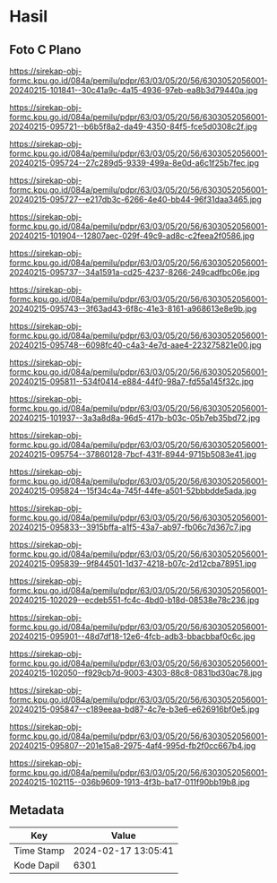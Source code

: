 # Hasil

## Foto C Plano

https://sirekap-obj-formc.kpu.go.id/084a/pemilu/pdpr/63/03/05/20/56/6303052056001-20240215-101841--30c41a9c-4a15-4936-97eb-ea8b3d79440a.jpg

https://sirekap-obj-formc.kpu.go.id/084a/pemilu/pdpr/63/03/05/20/56/6303052056001-20240215-095721--b6b5f8a2-da49-4350-84f5-fce5d0308c2f.jpg

https://sirekap-obj-formc.kpu.go.id/084a/pemilu/pdpr/63/03/05/20/56/6303052056001-20240215-095724--27c289d5-9339-499a-8e0d-a6c1f25b7fec.jpg

https://sirekap-obj-formc.kpu.go.id/084a/pemilu/pdpr/63/03/05/20/56/6303052056001-20240215-095727--e217db3c-6266-4e40-bb44-96f31daa3465.jpg

https://sirekap-obj-formc.kpu.go.id/084a/pemilu/pdpr/63/03/05/20/56/6303052056001-20240215-101904--12807aec-029f-49c9-ad8c-c2feea2f0586.jpg

https://sirekap-obj-formc.kpu.go.id/084a/pemilu/pdpr/63/03/05/20/56/6303052056001-20240215-095737--34a1591a-cd25-4237-8266-249cadfbc06e.jpg

https://sirekap-obj-formc.kpu.go.id/084a/pemilu/pdpr/63/03/05/20/56/6303052056001-20240215-095743--3f63ad43-6f8c-41e3-8161-a968613e8e9b.jpg

https://sirekap-obj-formc.kpu.go.id/084a/pemilu/pdpr/63/03/05/20/56/6303052056001-20240215-095748--6098fc40-c4a3-4e7d-aae4-223275821e00.jpg

https://sirekap-obj-formc.kpu.go.id/084a/pemilu/pdpr/63/03/05/20/56/6303052056001-20240215-095811--534f0414-e884-44f0-98a7-fd55a145f32c.jpg

https://sirekap-obj-formc.kpu.go.id/084a/pemilu/pdpr/63/03/05/20/56/6303052056001-20240215-101937--3a3a8d8a-96d5-417b-b03c-05b7eb35bd72.jpg

https://sirekap-obj-formc.kpu.go.id/084a/pemilu/pdpr/63/03/05/20/56/6303052056001-20240215-095754--37860128-7bcf-431f-8944-9715b5083e41.jpg

https://sirekap-obj-formc.kpu.go.id/084a/pemilu/pdpr/63/03/05/20/56/6303052056001-20240215-095824--15f34c4a-745f-44fe-a501-52bbbdde5ada.jpg

https://sirekap-obj-formc.kpu.go.id/084a/pemilu/pdpr/63/03/05/20/56/6303052056001-20240215-095833--3915bffa-a1f5-43a7-ab97-fb06c7d367c7.jpg

https://sirekap-obj-formc.kpu.go.id/084a/pemilu/pdpr/63/03/05/20/56/6303052056001-20240215-095839--9f844501-1d37-4218-b07c-2d12cba78951.jpg

https://sirekap-obj-formc.kpu.go.id/084a/pemilu/pdpr/63/03/05/20/56/6303052056001-20240215-102029--ecdeb551-fc4c-4bd0-b18d-08538e78c236.jpg

https://sirekap-obj-formc.kpu.go.id/084a/pemilu/pdpr/63/03/05/20/56/6303052056001-20240215-095901--48d7df18-12e6-4fcb-adb3-bbacbbaf0c6c.jpg

https://sirekap-obj-formc.kpu.go.id/084a/pemilu/pdpr/63/03/05/20/56/6303052056001-20240215-102050--f929cb7d-9003-4303-88c8-0831bd30ac78.jpg

https://sirekap-obj-formc.kpu.go.id/084a/pemilu/pdpr/63/03/05/20/56/6303052056001-20240215-095847--c189eeaa-bd87-4c7e-b3e6-e626916bf0e5.jpg

https://sirekap-obj-formc.kpu.go.id/084a/pemilu/pdpr/63/03/05/20/56/6303052056001-20240215-095807--201e15a8-2975-4af4-995d-fb2f0cc667b4.jpg

https://sirekap-obj-formc.kpu.go.id/084a/pemilu/pdpr/63/03/05/20/56/6303052056001-20240215-102115--036b9609-1913-4f3b-ba17-011f90bb19b8.jpg


## Metadata

| Key        | Value               |
| ---------- | ------------------- |
| Time Stamp | 2024-02-17 13:05:41 |
| Kode Dapil | 6301                |



